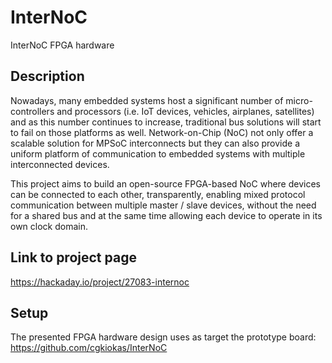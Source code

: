 # InterNoC
InterNoC FPGA hardware

## Description
Nowadays, many embedded systems host a significant number of micro-controllers and processors (i.e. IoT devices, vehicles, airplanes, satellites) and as this number continues to increase, traditional bus solutions will start to fail on those platforms as well. Network-on-Chip (NoC) not only offer a scalable solution for MPSoC interconnects but they can also provide a uniform platform of communication to embedded systems with multiple interconnected devices.

This project aims to build an open-source FPGA-based NoC where devices can be connected to each other, transparently, enabling mixed protocol communication between multiple master / slave devices, without the need for a shared bus and at the same time allowing each device to operate in its own clock domain.

## Link to project page
https://hackaday.io/project/27083-internoc

## Setup
The presented FPGA hardware design uses as target the prototype board: https://github.com/cgkiokas/InterNoC
